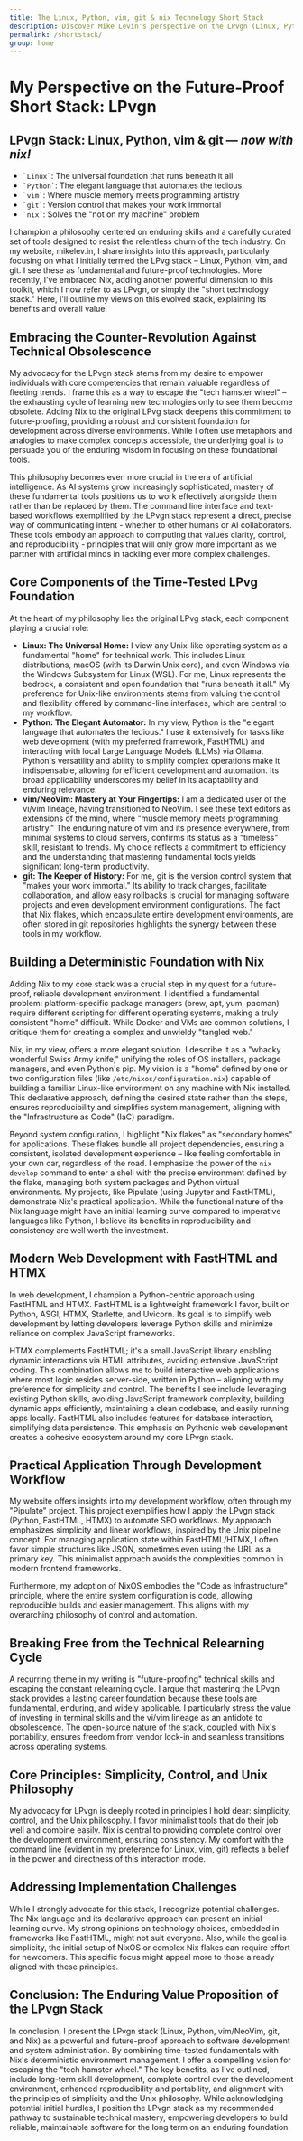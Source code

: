 ```yaml
---
title: The Linux, Python, vim, git & nix Technology Short Stack
description: Discover Mike Levin's perspective on the LPvgn (Linux, Python, vim, git, Nix) short stack – a future-proof toolkit designed to combat tech obsolescence. Learn how this combination emphasizes enduring skills, simplicity, developer control, and Nix-powered reproducibility for building a sustainable and powerful technical foundation.
permalink: /shortstack/
group: home
---
```


# My Perspective on the Future-Proof Short Stack: LPvgn

## LPvgn Stack: Linux, Python, vim & git — *now with nix!*

<ul class="lpvg-list">
  <li><code class="language-plaintext highlighter-rouge">`Linux`</code>: The universal foundation that runs beneath it all</li>
  <li><code class="language-plaintext highlighter-rouge">`Python`</code>: The elegant language that automates the tedious</li>
  <li><code class="language-plaintext highlighter-rouge">`vim`</code>: Where muscle memory meets programming artistry</li>
  <li><code class="language-plaintext highlighter-rouge">`git`</code>: Version control that makes your work immortal</li>
  <li><code class="language-plaintext highlighter-rouge">`nix`</code>: Solves the "not on my machine" problem</li>
</ul>

I champion a philosophy centered on enduring skills and a carefully curated set of tools designed to resist the relentless churn of the tech industry. On my website, mikelev.in, I share insights into this approach, particularly focusing on what I initially termed the LPvg stack – Linux, Python, vim, and git. I see these as fundamental and future-proof technologies. More recently, I've embraced Nix, adding another powerful dimension to this toolkit, which I now refer to as LPvgn, or simply the "short technology stack." Here, I'll outline my views on this evolved stack, explaining its benefits and overall value.

## Embracing the Counter-Revolution Against Technical Obsolescence 

My advocacy for the LPvgn stack stems from my desire to empower individuals with core competencies that remain valuable regardless of fleeting trends. I frame this as a way to escape the "tech hamster wheel" – the exhausting cycle of learning new technologies only to see them become obsolete. Adding Nix to the original LPvg stack deepens this commitment to future-proofing, providing a robust and consistent foundation for development across diverse environments. While I often use metaphors and analogies to make complex concepts accessible, the underlying goal is to persuade you of the enduring wisdom in focusing on these foundational tools.

This philosophy becomes even more crucial in the era of artificial intelligence. As AI systems grow increasingly sophisticated, mastery of these fundamental tools positions us to work effectively alongside them rather than be replaced by them. The command line interface and text-based workflows exemplified by the LPvgn stack represent a direct, precise way of communicating intent - whether to other humans or AI collaborators. These tools embody an approach to computing that values clarity, control, and reproducibility - principles that will only grow more important as we partner with artificial minds in tackling ever more complex challenges.

## Core Components of the Time-Tested LPvg Foundation

At the heart of my philosophy lies the original LPvg stack, each component playing a crucial role:

* **Linux: The Universal Home:** I view any Unix-like operating system as a fundamental "home" for technical work. This includes Linux distributions, macOS (with its Darwin Unix core), and even Windows via the Windows Subsystem for Linux (WSL). For me, Linux represents the bedrock, a consistent and open foundation that "runs beneath it all." My preference for Unix-like environments stems from valuing the control and flexibility offered by command-line interfaces, which are central to my workflow.
* **Python: The Elegant Automator:** In my view, Python is the "elegant language that automates the tedious." I use it extensively for tasks like web development (with my preferred framework, FastHTML) and interacting with local Large Language Models (LLMs) via Ollama. Python's versatility and ability to simplify complex operations make it indispensable, allowing for efficient development and automation. Its broad applicability underscores my belief in its adaptability and enduring relevance.
* **vim/NeoVim: Mastery at Your Fingertips:** I am a dedicated user of the vi/vim lineage, having transitioned to NeoVim. I see these text editors as extensions of the mind, where "muscle memory meets programming artistry." The enduring nature of vim and its presence everywhere, from minimal systems to cloud servers, confirms its status as a "timeless" skill, resistant to trends. My choice reflects a commitment to efficiency and the understanding that mastering fundamental tools yields significant long-term productivity.
* **git: The Keeper of History:** For me, git is the version control system that "makes your work immortal." Its ability to track changes, facilitate collaboration, and allow easy rollbacks is crucial for managing software projects and even development environment configurations. The fact that Nix flakes, which encapsulate entire development environments, are often stored in git repositories highlights the synergy between these tools in my workflow.

## Building a Deterministic Foundation with Nix

Adding Nix to my core stack was a crucial step in my quest for a future-proof, reliable development environment. I identified a fundamental problem: platform-specific package managers (brew, apt, yum, pacman) require different scripting for different operating systems, making a truly consistent "home" difficult. While Docker and VMs are common solutions, I critique them for creating a complex and unwieldy "tangled web."

Nix, in my view, offers a more elegant solution. I describe it as a "whacky wonderful Swiss Army knife," unifying the roles of OS installers, package managers, and even Python's pip. My vision is a "home" defined by one or two configuration files (like `/etc/nixos/configuration.nix`) capable of building a familiar Linux-like environment on any machine with Nix installed. This declarative approach, defining the desired state rather than the steps, ensures reproducibility and simplifies system management, aligning with the "Infrastructure as Code" (IaC) paradigm.

Beyond system configuration, I highlight "Nix flakes" as "secondary homes" for applications. These flakes bundle all project dependencies, ensuring a consistent, isolated development experience – like feeling comfortable in your own car, regardless of the road. I emphasize the power of the `nix develop` command to enter a shell with the precise environment defined by the flake, managing both system packages and Python virtual environments. My projects, like Pipulate (using Jupyter and FastHTML), demonstrate Nix's practical application. While the functional nature of the Nix language might have an initial learning curve compared to imperative languages like Python, I believe its benefits in reproducibility and consistency are well worth the investment.

## Modern Web Development with FastHTML and HTMX

In web development, I champion a Python-centric approach using FastHTML and HTMX. FastHTML is a lightweight framework I favor, built on Python, ASGI, HTMX, Starlette, and Uvicorn. Its goal is to simplify web development by letting developers leverage Python skills and minimize reliance on complex JavaScript frameworks.

HTMX complements FastHTML; it's a small JavaScript library enabling dynamic interactions via HTML attributes, avoiding extensive JavaScript coding. This combination allows me to build interactive web applications where most logic resides server-side, written in Python – aligning with my preference for simplicity and control. The benefits I see include leveraging existing Python skills, avoiding JavaScript framework complexity, building dynamic apps efficiently, maintaining a clean codebase, and easily running apps locally. FastHTML also includes features for database interaction, simplifying data persistence. This emphasis on Pythonic web development creates a cohesive ecosystem around my core LPvgn stack.

## Practical Application Through Development Workflow

My website offers insights into my development workflow, often through my "Pipulate" project. This project exemplifies how I apply the LPvgn stack (Python, FastHTML, HTMX) to automate SEO workflows. My approach emphasizes simplicity and linear workflows, inspired by the Unix pipeline concept. For managing application state within FastHTML/HTMX, I often favor simple structures like JSON, sometimes even using the URL as a primary key. This minimalist approach avoids the complexities common in modern frontend frameworks.

Furthermore, my adoption of NixOS embodies the "Code as Infrastructure" principle, where the entire system configuration is code, allowing reproducible builds and easier management. This aligns with my overarching philosophy of control and automation.

## Breaking Free from the Technical Relearning Cycle

A recurring theme in my writing is "future-proofing" technical skills and escaping the constant relearning cycle. I argue that mastering the LPvgn stack provides a lasting career foundation because these tools are fundamental, enduring, and widely applicable. I particularly stress the value of investing in terminal skills and the vi/vim lineage as an antidote to obsolescence. The open-source nature of the stack, coupled with Nix's portability, ensures freedom from vendor lock-in and seamless transitions across operating systems.

## Core Principles: Simplicity, Control, and Unix Philosophy

My advocacy for LPvgn is deeply rooted in principles I hold dear: simplicity, control, and the Unix philosophy. I favor minimalist tools that do their job well and combine easily. Nix is central to providing complete control over the development environment, ensuring consistency. My comfort with the command line (evident in my preference for Linux, vim, git) reflects a belief in the power and directness of this interaction mode.

## Addressing Implementation Challenges

While I strongly advocate for this stack, I recognize potential challenges. The Nix language and its declarative approach can present an initial learning curve. My strong opinions on technology choices, embedded in frameworks like FastHTML, might not suit everyone. Also, while the goal is simplicity, the initial setup of NixOS or complex Nix flakes can require effort for newcomers. This specific focus might appeal more to those already aligned with these principles.

## Conclusion: The Enduring Value Proposition of the LPvgn Stack

In conclusion, I present the LPvgn stack (Linux, Python, vim/NeoVim, git, and Nix) as a powerful and future-proof approach to software development and system administration. By combining time-tested fundamentals with Nix's deterministic environment management, I offer a compelling vision for escaping the "tech hamster wheel." The key benefits, as I've outlined, include long-term skill development, complete control over the development environment, enhanced reproducibility and portability, and alignment with the principles of simplicity and the Unix philosophy. While acknowledging potential initial hurdles, I position the LPvgn stack as my recommended pathway to sustainable technical mastery, empowering developers to build reliable, maintainable software for the long term on an enduring foundation.